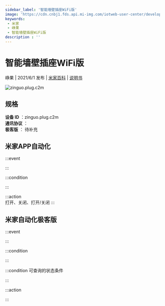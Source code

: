 ```yaml
---
sidebar_label: '智能墙壁插座WiFi版'
image: 'https://cdn.cnbj1.fds.api.mi-img.com/iotweb-user-center/developer_1679048995410Jdj4xgcg.png?GalaxyAccessKeyId=AKVGLQWBOVIRQ3XLEW&Expires=9223372036854775807&Signature=rRkHSKzWcG5SSAP0/D7J+zX2LuI='
keywords: 
 - 米家
 - 峥果
 - 智能墙壁插座WiFi版
description : ''
---
```

# 智能墙壁插座WiFi版

峥果 | 2021/6/1 发布 | [米家百科](https://home.mi.com/webapp/content/baike/product/index.html?model=zinguo.plug.c2m) | [说明书](https://home.mi.com/views/introduction.html?model=zinguo.plug.c2m&region=cn)

![zinguo.plug.c2m](https://cdn.cnbj1.fds.api.mi-img.com/iotweb-user-center/developer_1679048995410Jdj4xgcg.png?GalaxyAccessKeyId=AKVGLQWBOVIRQ3XLEW&Expires=9223372036854775807&Signature=rRkHSKzWcG5SSAP0/D7J+zX2LuI=)

## 规格  
> 
**设备 ID** ：zinguo.plug.c2m  
**通讯协议** ：  
**极客版**  ： 待补充 


## 米家APP自动化  

:::event  

:::

:::condition  

:::

:::action   
打开、关闭、打开/关闭
:::

## 米家自动化极客版  

:::event  

:::

:::condition  

:::

:::condition 可查询的状态条件  

:::

:::action  

:::

        
